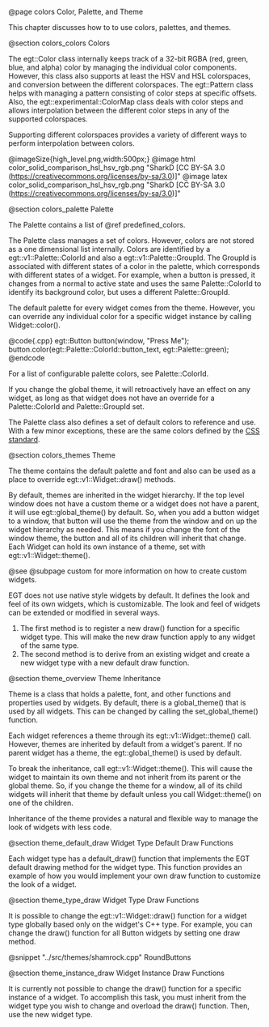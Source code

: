  @page colors Color, Palette, and Theme

This chapter discusses how to to use colors, palettes, and themes.

@section colors_colors Colors

The egt::Color class internally keeps track of a 32-bit RGBA (red, green, blue, and
alpha) color by managing the individual color components.  However, this class
also supports at least the HSV and HSL colorspaces, and conversion between the
different colorspaces.  The egt::Pattern class helps with managing a pattern
consisting of color steps at specific offsets.  Also, the egt::experimental::ColorMap
class deals with color steps and allows interpolation between the different color
steps in any of the supported colorspaces.

Supporting different colorspaces provides a variety of different ways to perform
interpolation between colors.

@imageSize{high_level.png,width:500px;}
@image html color_solid_comparison_hsl_hsv_rgb.png "SharkD [CC BY-SA 3.0 (https://creativecommons.org/licenses/by-sa/3.0)]"
@image latex color_solid_comparison_hsl_hsv_rgb.png "SharkD [CC BY-SA 3.0 (https://creativecommons.org/licenses/by-sa/3.0)]"

@section colors_palette Palette

The Palette contains a list of @ref predefined_colors.

The Palette class manages a set of colors.  However, colors are not stored as a
one dimensional list internally.  Colors are identified by a egt::v1::Palette::ColorId
and also a egt::v1::Palette::GroupId.  The GroupId is associated with different states of
a color in the palette, which corresponds with different states of a widget.
For example, when a button is pressed, it changes from a normal to active state
and uses the same Palette::ColorId to identify its background color, but uses a
different Palette::GroupId.

The default palette for every widget comes from the theme. However, you can
override any individual color for a specific widget instance by calling
Widget::color().

@code{.cpp}
egt::Button button(window, "Press Me");
button.color(egt::Palette::ColorId::button_text, egt::Palette::green);
@endcode

For a list of configurable palette colors, see Palette::ColorId.

If you change the global theme, it will retroactively have an effect on any
widget, as long as that widget does not have an override for a Palette::ColorId
and Palette::GroupId set.

The Palette class also defines a set of default colors to reference and use.
With a few minor exceptions, these are the same colors defined by the [CSS
standard](https://www.w3.org/TR/css-color-3/).

@section colors_themes Theme

The theme contains the default palette and font and also can be used as a place
to override egt::v1::Widget::draw() methods.

By default, themes are inherited in the widget hierarchy.  If the top level
window does not have a custom theme or a widget does not have a parent, it will
use egt::global_theme() by default. So, when you add a button widget to a window,
that button will use the theme from the window and on up the widget hierarchy as
needed.  This means if you change the font of the window theme, the button and
all of its children will inherit that change.  Each Widget can hold its own
instance of a theme, set with egt::v1::Widget::theme().

@see @subpage custom for more information on how to create custom widgets.

EGT does not use native style widgets by default.  It defines the look and feel
of its own widgets, which is customizable.  The look and feel of widgets can be
extended or modified in several ways.

1. The first method is to register a new draw() function for a specific widget
   type.  This will make the new draw function apply to any widget of the same
   type.
2. The second method is to derive from an existing widget and create a new
   widget type with a new default draw function.

@section theme_overview Theme Inheritance

Theme is a class that holds a palette, font, and other functions and properties
used by widgets.  By default, there is a global_theme() that is used by all
widgets. This can be changed by calling the set_global_theme() function.

Each widget references a theme through its egt::v1::Widget::theme() call.  However,
themes are inherited by default from a widget's parent.  If no parent widget
has a theme, the egt::global_theme() is used by default.

To break the inheritance, call egt::v1::Widget::theme().  This will cause the
widget to maintain its own theme and not inherit from its parent or the global theme.
So, if you change the theme for a window, all of its child widgets will inherit
that theme by default unless you call Widget::theme() on one of the
children.

Inheritance of the theme provides a natural and flexible way to manage the look
of widgets with less code.

@section theme_default_draw Widget Type Default Draw Functions

Each widget type has a default_draw() function that implements the EGT default
drawing method for the widget type. This function provides an example of how
you would implement your own draw function to customize the look of a widget.

@section theme_type_draw Widget Type Draw Functions

It is possible to change the egt::v1::Widget::draw() function for a widget type
globally based only on the widget's C++ type.  For example, you can change the
draw() function for all Button widgets by setting one draw method.

@snippet "../src/themes/shamrock.cpp" RoundButtons

@section theme_instance_draw Widget Instance Draw Functions

It is currently not possible to change the draw() function for a specific
instance of a widget.  To accomplish this task, you must inherit from the widget
type you wish to change and overload the draw() function.  Then, use the new
widget type.
